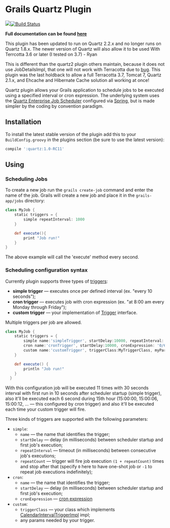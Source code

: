 # Grails Quartz Plugin 
![](http://stillmaintained.com/nebolsin/grails-quartz.png)[![Build Status](https://travis-ci.org/grails-plugins/grails-quartz.svg)](https://travis-ci.org/grails-plugins/grails-quartz)

**Full documentation can be found [here](http://grails-plugins.github.io/grails-quartz/)**

This plugin has been updated to run on Quartz 2.2.x and no longer runs on Quartz 1.8.x. The newer
version of Quartz will also allow it to be used With Terrcotta 3.6 or later (I tested on 3.7) - Ryan

This is different than the quartz2 plugin others maintain, because it does not use JobDetailsImpl, that one will
not work with Terracotta due to [bug](https://jira.terracotta.org/jira/browse/QTZ-310). This plugin was the last holdback to allow a full Terracotta 3.7, Tomcat 7, Quartz 2.1.x, and Ehcache and Hibernate Cache solution all working at once!

Quartz plugin allows your Grails application to schedule jobs to be executed using a specified interval or cron
expression. The underlying system uses the [Quartz Enterprise Job Scheduler](http://www.quartz-scheduler.org/)
configured via [Spring](http://projects.spring.io/spring-framework/), but is made simpler by the coding by convention paradigm.

## Installation

To install the latest stable version of the plugin add this to your `BuildConfig.groovy` in the plugins section (be sure to use the latest version):
```groovy
compile ':quartz:1.0-RC11'
```

## Using
### Scheduling Jobs
To create a new job run the `grails create-job` command and enter the name of the job. Grails will create a new job and place it in the `grails-app/jobs` directory:
```groovy
class MyJob {
    static triggers = {
        simple repeatInterval: 1000
    }

    def execute(){
        print "Job run!"
    }
}
```
The above example will call the 'execute' method every second.

### Scheduling configuration syntax
Currently plugin supports three types of [triggers](http://quartz-scheduler.org/documentation/quartz-2.x/tutorials/tutorial-lesson-02):
* **simple trigger** — executes once per defined interval (ex. "every 10 seconds");
* **cron trigger** — executes job with cron expression (ex. "at 8:00 am every Monday through Friday");
* **custom trigger** — your implementation of [Trigger](http://www.quartz-scheduler.org/api/2.2.0/org/quartz/Trigger.html) interface.

Multiple triggers per job are allowed.
```groovy
class MyJob {
    static triggers = {
        simple name:'simpleTrigger', startDelay:10000, repeatInterval: 30000, repeatCount: 10
        cron name:'cronTrigger', startDelay:10000, cronExpression: '0/6 * 15 * * ?'
        custom name:'customTrigger', triggerClass:MyTriggerClass, myParam:myValue, myAnotherParam:myAnotherValue
    }

    def execute() {
        println "Job run!"
    }
  }
```

With this configuration job will be executed 11 times with 30 seconds interval with first run in 10 seconds after
scheduler startup (simple trigger), also it'll be executed each 6 second during 15th hour
(15:00:00, 15:00:06, 15:00:12, ... — this configured by cron trigger) and also it'll be executed each time your custom
trigger will fire.

Three kinds of triggers are supported with the following parameters:
* `simple`:
  * `name` — the name that identifies the trigger;
  * `startDelay` — delay (in milliseconds) between scheduler startup and first job's execution;
  * `repeatInterval` — timeout (in milliseconds) between consecutive job's executions;
  * `repeatCount` — trigger will fire job execution `(1 + repeatCount)` times and stop after that (specify `0`  here to have one-shot job or `-1` to repeat job executions indefinitely);
* `cron`:
  * `name` — the name that identifies the trigger;
  * `startDelay` — delay (in milliseconds) between scheduler startup and first job's execution;
  * `cronExpression` — [cron expression](http://www.quartz-scheduler.org/api/2.2.0/org/quartz/CronExpression.html)
* `custom`:
  * `triggerClass`  — your class which implements [CalendarIntervalTriggerImpl](http://www.quartz-scheduler.org/api/2.2.0/org/quartz/impl/triggers/CalendarIntervalTriggerImpl.html) impl;
  * any params needed by your trigger.

